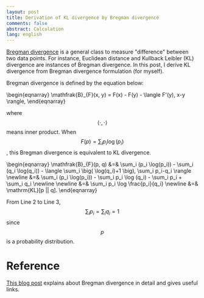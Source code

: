 ```yaml
---
layout: post
title: Derivation of KL divergence by Bregman divergence
comments: false
abstract: Calculation
lang: english
---
```


[Bregman divergence](https://en.wikipedia.org/wiki/Bregman_divergence) is a general class to measure "difference" between two data points.
For instance, Euclidean distance and Kullback Leibler (KL) divergence are instances of Bregman divergence.
In this post, I derive KL divergence from Bregman divergence formulation (for myself).

Bregman divergence is defined by the equation below:

\begin{eqnarray}
    \mathfrak{B}_{F}(x, y) = F(x) - F(y) - \langle F'(y), x-y \rangle,
\end{eqnarray}

where $$\langle \cdot, \cdot \rangle$$ means inner product. When $$F(p) = \sum_i p_i \log(p_i)$$, this Bregman divergence is equivalent to KL divergence.

\begin{eqnarray}
\mathfrak{B}_{F}(p, q) &=& \sum_i (p_i \log(p_i))
                      - \sum_i (q_i \log(q_i))
                      - \langle \sum_i \big( \log(q_i)+1 \big), \sum_i p_i-q_i \rangle \newline
                  &=& \sum_i (p_i \log(p_i))
                      - \sum_i p_i \log (q_i) - \sum_i p_i + \sum_i q_i \newline \newline
                  &=& \sum_i p_i \log \frac{p_i}{q_i} \newline
                  &=& \mathrm{KL}[p || q].
\end{eqnarray}

From Line 2 to Line 3, $$\sum_i p_i = \sum_i q_i = 1$$ since $$p$$ is a probability distribution.

# Reference

[This blog post](http://mark.reid.name/blog/meet-the-bregman-divergences.html) explains about Bregman divergence in detail and gives useful links.
